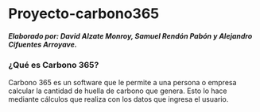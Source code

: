 # Proyecto-carbono365
##### Elaborado por: David Alzate Monroy, Samuel Rendón Pabón y Alejandro Cifuentes Arroyave.

### ¿Qué es Carbono 365?
Carbono 365 es un software que le permite a una persona o empresa calcular la cantidad de huella de carbono que genera. Esto lo hace mediante cálculos que realiza con los datos que ingresa el usuario. 


